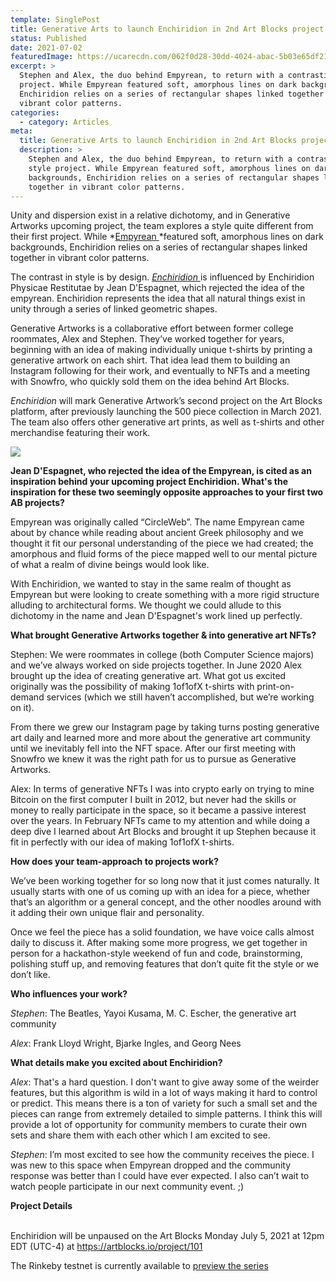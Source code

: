 ```yaml
---
template: SinglePost
title: Generative Arts to launch Enchiridion in 2nd Art Blocks project
status: Published
date: 2021-07-02
featuredImage: https://ucarecdn.com/062f0d28-30dd-4024-abac-5b03e65df211/
excerpt: >
  Stephen and Alex, the duo behind Empyrean, to return with a contrasting style
  project. While Empyrean featured soft, amorphous lines on dark backgrounds,
  Enchiridion relies on a series of rectangular shapes linked together in
  vibrant color patterns. 
categories:
  - category: Articles
meta:
  title: Generative Arts to launch Enchiridion in 2nd Art Blocks project
  description: >
    Stephen and Alex, the duo behind Empyrean, to return with a contrasting
    style project. While Empyrean featured soft, amorphous lines on dark
    backgrounds, Enchiridion relies on a series of rectangular shapes linked
    together in vibrant color patterns.
---
```

Unity and dispersion exist in a relative dichotomy, and in Generative Artworks upcoming project, the team explores a style quite different from their first project. While *[Empyrean ](https://www.artblocks.io/project/33)*featured soft, amorphous lines on dark backgrounds, Enchiridion relies on a series of rectangular shapes linked together in vibrant color patterns.

The contrast in style is by design. [*Enchiridion* ](https://artblocks.io/project/101)is influenced by Enchiridion Physicae Restitutae by Jean D'Espagnet, which rejected the idea of the empyrean. Enchiridion represents the idea that all natural things exist in unity through a series of linked geometric shapes.

Generative Artworks is a collaborative effort between former college roommates, Alex and Stephen. They’ve worked together for years, beginning with an idea of making individually unique t-shirts by printing a generative artwork on each shirt. That idea lead them to building an Instagram following for their work, and eventually to NFTs and a meeting with Snowfro, who quickly sold them on the idea behind Art Blocks.

*Enchiridion* will mark Generative Artwork’s second project on the Art Blocks platform, after previously launching the 500 piece collection in March 2021. The team also offers other generative art prints, as well as t-shirts and other merchandise featuring their work.

![](https://lh6.googleusercontent.com/8S4_QhPWt0MgamueDExpXyG6cDjZvsU20713dYFpLS7oOfjbalQfR9qCDGgh4lX3hwhvlqxpbo_d2Sw8SbL6G0Dhn7cYI7cnGwAJijK5vUs5MhxXP-h6GFVgmV4bMA_xZe6iuUtI)

**Jean D'Espagnet, who rejected the idea of the Empyrean, is cited as an inspiration behind your upcoming project Enchiridion. What's the inspiration for these two seemingly opposite approaches to your first two AB projects?**

Empyrean was originally called “CircleWeb”. The name Empyrean came about by chance while reading about ancient Greek philosophy and we thought it fit our personal understanding of the piece we had created; the amorphous and fluid forms of the piece mapped well to our mental picture of what a realm of divine beings would look like.

With Enchiridion, we wanted to stay in the same realm of thought as Empyrean but were looking to create something with a more rigid structure alluding to architectural forms. We thought we could allude to this dichotomy in the name and Jean D'Espagnet's work lined up perfectly.

**What brought Generative Artworks together & into generative art NFTs?**

Stephen: We were roommates in college (both Computer Science majors) and we’ve always worked on side projects together. In June 2020 Alex brought up the idea of creating generative art. What got us excited originally was the possibility of making 1of1ofX t-shirts with print-on-demand services (which we still haven’t accomplished, but we’re working on it).

From there we grew our Instagram page by taking turns posting generative art daily and learned more and more about the generative art community until we inevitably fell into the NFT space. After our first meeting with Snowfro we knew it was the right path for us to pursue as Generative Artworks.

Alex: In terms of generative NFTs I was into crypto early on trying to mine Bitcoin on the first computer I built in 2012, but never had the skills or money to really participate in the space, so it became a passive interest over the years. In February NFTs came to my attention and while doing a deep dive I learned about Art Blocks and brought it up Stephen because it fit in perfectly with our idea of making 1of1ofX t-shirts.

**How does your team-approach to projects work?**

We’ve been working together for so long now that it just comes naturally. It usually starts with one of us coming up with an idea for a piece, whether that’s an algorithm or a general concept, and the other noodles around with it adding their own unique flair and personality.

Once we feel the piece has a solid foundation, we have voice calls almost daily to discuss it. After making some more progress, we get together in person for a hackathon-style weekend of fun and code, brainstorming, polishing stuff up, and removing features that don’t quite fit the style or we don’t like.

**Who influences your work?**

*Stephen*: The Beatles, Yayoi Kusama, M. C. Escher, the generative art community

*Alex*: Frank Lloyd Wright, Bjarke Ingles, and Georg Nees

**What details make you excited about Enchiridion?**

*Alex*: That's a hard question. I don't want to give away some of the weirder features, but this algorithm is wild in a lot of ways making it hard to control or predict. This means there is a ton of variety for such a small set and the pieces can range from extremely detailed to simple patterns. I think this will provide a lot of opportunity for community members to curate their own sets and share them with each other which I am excited to see.

*Stephen*: I’m most excited to see how the community receives the piece. I was new to this space when Empyrean dropped and the community response was better than I could have ever expected. I also can’t wait to watch people participate in our next community event. ;)

**Project Details**

\
Enchiridion will be unpaused on the Art Blocks Monday July 5, 2021 at 12pm EDT (UTC-4) at <https://artblocks.io/project/101>

The Rinkeby testnet is currently available to [preview the series](https://rinkeby.artblocks.io/project/31)